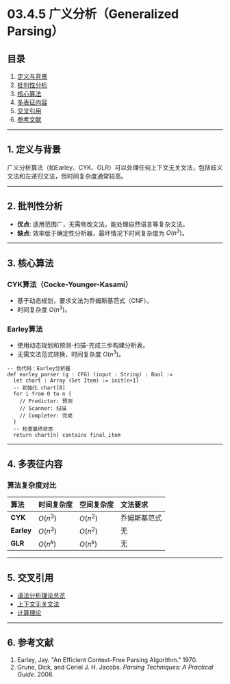 # 03.4.5 广义分析（Generalized Parsing）

## 目录

1. [定义与背景](#1-定义与背景)
2. [批判性分析](#2-批判性分析)
3. [核心算法](#3-核心算法)
4. [多表征内容](#4-多表征内容)
5. [交叉引用](#5-交叉引用)
6. [参考文献](#6-参考文献)

---

## 1. 定义与背景

广义分析算法（如Earley、CYK、GLR）可以处理任何上下文无关文法，包括歧义文法和左递归文法，但时间复杂度通常较高。

---

## 2. 批判性分析

- **优点**: 适用范围广，无需修改文法，能处理自然语言等复杂文法。
- **缺点**: 效率低于确定性分析器，最坏情况下时间复杂度为 $O(n^3)$。

---

## 3. 核心算法

### CYK算法（Cocke-Younger-Kasami）

- 基于动态规划，要求文法为乔姆斯基范式（CNF）。
- 时间复杂度 $O(n^3)$。

### Earley算法

- 使用动态规划和预测-扫描-完成三步构建分析表。
- 无需文法范式转换，时间复杂度 $O(n^3)$。

```lean
-- 伪代码：Earley分析器
def earley_parser (g : CFG) (input : String) : Bool :=
  let chart : Array (Set Item) := init(n+1)
  -- 初始化 chart[0]
  for i from 0 to n {
    // Predictor: 预测
    // Scanner: 扫描
    // Completer: 完成
  }
  -- 检查最终状态
  return chart[n] contains final_item
```

---

## 4. 多表征内容

### 算法复杂度对比

| 算法 | 时间复杂度 | 空间复杂度 | 文法要求 |
| :--- | :--- | :--- | :--- |
| **CYK** | $O(n^3)$ | $O(n^2)$ | 乔姆斯基范式 |
| **Earley** | $O(n^3)$ | $O(n^2)$ | 无 |
| **GLR** | $O(n^k)$ | $O(n^k)$ | 无 |

---

## 5. 交叉引用

- [语法分析理论总览](./README.md)
- [上下文无关文法](../03.2_Formal_Grammars/03.2.2_Context_Free_Grammars.md)
- [计算理论](../03.6_Computation_Theory/README.md)

---

## 6. 参考文献

1. Earley, Jay. "An Efficient Context-Free Parsing Algorithm." 1970.
2. Grune, Dick, and Ceriel J. H. Jacobs. *Parsing Techniques: A Practical Guide*. 2008.
